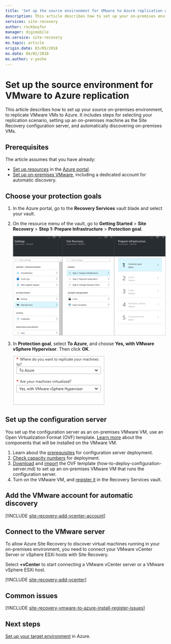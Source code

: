 ```yaml
---
title: 'Set up the source environment for VMware to Azure replication with Azure Site Recovery | Azure'
description: This article describes how to set up your on-premises environment to replicate VMware VMs to Azure with Azure Site Recovery.
services: site-recovery
author: rockboyfor
manager: digimobile
ms.service: site-recovery
ms.topic: article
origin.date: 03/05/2018
ms.date: 04/02/2018
ms.author: v-yeche
---
```


<a name="set-up-the-source-environment"></a>
# Set up the source environment for VMware to Azure replication

This article describes how to set up your source on-premises environment, to replicate VMware VMs to Azure. It includes steps for selecting your replication scenario, setting up an on-premises machine as the Site Recovery configuration server, and automatically discovering on-premises VMs. 

## Prerequisites

The article assumes that you have already:
- [Set up resources](tutorial-prepare-azure.md) in the [Azure portal](http://portal.azure.cn).
- [Set up on-premises VMware](vmware-azure-tutorial-prepare-on-premises.md), including a dedicated account for automatic discovery.

## Choose your protection goals

1. In the Azure portal, go to the **Recovery Services** vault blade and select your vault.
2. On the resource menu of the vault, go to **Getting Started** > **Site Recovery** > **Step 1: Prepare Infrastructure** > **Protection goal**.

    ![Choose goals](./media/vmware-azure-set-up-source/choose-goals.png)
3. In **Protection goal**, select **To Azure**, and choose **Yes, with VMware vSphere Hypervisor**. Then click **OK**.

    ![Choose goals](./media/vmware-azure-set-up-source/choose-goals2.png)

## Set up the configuration server

You set up the configuration server as an on-premises VMware VM, use an Open Virtualization Format (OVF) template. [Learn more](concepts-vmware-to-azure-architecture.md) about the components that will be installed on the VMware VM. 

1. Learn about the [prerequisites](vmware-azure-deploy-configuration-server.md#prerequisites) for configuration server deployment.
2. [Check capacity numbers](vmware-azure-deploy-configuration-server.md#capacity-planning) for deployment.
3. [Download](vmware-azure-deploy-configuration-server.md#download-the-template) and [import](vmware-azure-deploy-configuration-server.md#import-the-template-in-vmware) the OVF template (how-to-deploy-configuration-server.md) to set up an on-premises VMware VM that runs the configuration server.
4. Turn on the VMware VM, and [register it](vmware-azure-deploy-configuration-server.md#register-the-configuration-server) in the Recovery Services vault.

## Add the VMware account for automatic discovery

[!INCLUDE [site-recovery-add-vcenter-account](../../includes/site-recovery-add-vcenter-account.md)]

## Connect to the VMware server

To allow Azure Site Recovery to discover virtual machines running in your on-premises environment, you need to connect your VMware vCenter Server or vSphere ESXi hosts with Site Recovery.

Select **+vCenter** to start connecting a VMware vCenter server or a VMware vSphere ESXi host.

[!INCLUDE [site-recovery-add-vcenter](../../includes/site-recovery-add-vcenter.md)]

## Common issues
[!INCLUDE [site-recovery-vmware-to-azure-install-register-issues](../../includes/site-recovery-vmware-to-azure-install-register-issues.md)]

## Next steps
[Set up your target environment](./vmware-azure-set-up-target.md) in Azure.

<!--Update_Description: update meta properties, wording update, update link -->

